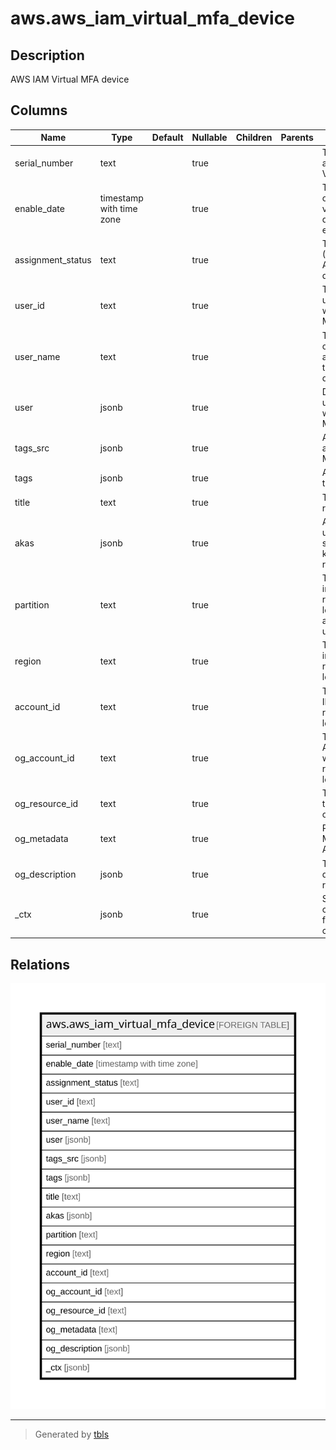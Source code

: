 # aws.aws_iam_virtual_mfa_device

## Description

AWS IAM Virtual MFA device

## Columns

| Name | Type | Default | Nullable | Children | Parents | Comment |
| ---- | ---- | ------- | -------- | -------- | ------- | ------- |
| serial_number | text |  | true |  |  | The serial number associated with VirtualMFADevice. |
| enable_date | timestamp with time zone |  | true |  |  | The date and time on which the virtual MFA device was enabled. |
| assignment_status | text |  | true |  |  | The status (Unassigned or Assigned) of the device. |
| user_id | text |  | true |  |  | The user id of the user associated with this virtual MFA device. |
| user_name | text |  | true |  |  | The friendly name of the user associated with this virtual MFA device. |
| user | jsonb |  | true |  |  | Details of the IAM user associated with this virtual MFA device. |
| tags_src | jsonb |  | true |  |  | A list of tags attached with the MFA device. |
| tags | jsonb |  | true |  |  | A map of tags for the resource. |
| title | text |  | true |  |  | Title of the resource. |
| akas | jsonb |  | true |  |  | Array of globally unique identifier strings (also known as) for the resource. |
| partition | text |  | true |  |  | The AWS partition in which the resource is located (aws, aws-cn, or aws-us-gov). |
| region | text |  | true |  |  | The AWS Region in which the resource is located. |
| account_id | text |  | true |  |  | The AWS Account ID in which the resource is located. |
| og_account_id | text |  | true |  |  | The Platform Account ID in which the resource is located. |
| og_resource_id | text |  | true |  |  | The unique ID of the resource in opengovernance. |
| og_metadata | text |  | true |  |  | Platform Metadata of the AWS resource. |
| og_description | jsonb |  | true |  |  | The full model description of the resource |
| _ctx | jsonb |  | true |  |  | Steampipe context in JSON form, e.g. connection_name. |

## Relations

![er](aws.aws_iam_virtual_mfa_device.svg)

---

> Generated by [tbls](https://github.com/k1LoW/tbls)

